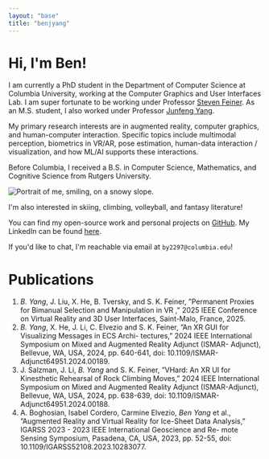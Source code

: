 ```yaml
---
layout: "base"
title: "benjyang"
---
```



# Hi, I'm Ben!

I am currently a PhD student in the Department of Computer Science at Columbia University, working at the Computer Graphics and User Interfaces Lab. I am super fortunate to be working under Professor [Steven Feiner](http://www.cs.columbia.edu/~feiner/). As an M.S. student, I also worked under Professor [Junfeng Yang](http://www.cs.columbia.edu/~junfeng/). 

My primary research interests are in augmented reality, computer graphics, and human-computer interaction. Specific topics include multimodal perception, biometrics in VR/AR, pose estimation, human-data interaction / visualization, and how ML/AI supports these interactions.

Before Columbia, I received a B.S. in Computer Science, Mathematics, and Cognitive Science from Rutgers University.

![Portrait of me, smiling, on a snowy slope.](/img/profpic-crop.jpeg)

I'm also interested in skiing, climbing, volleyball, and fantasy literature!

You can find my open-source work and personal projects on [GitHub](https://github.com/benplus1). My LinkedIn can be found [here](https://www.linkedin.com/in/bentyang/).

If you'd like to chat, I'm reachable via email at `by2297@columbia.edu`!


# Publications

1. *B. Yang*, J. Liu, X. He, B. Tversky, and S. K. Feiner, ”Permanent Proxies for Bimanual Selection and
Manipulation in VR ,” 2025 IEEE Conference on Virtual Reality and 3D User Interfaces, Saint-Malo,
France, 2025.
2. *B. Yang*, X. He, J. Li, C. Elvezio and S. K. Feiner, ”An XR GUI for Visualizing Messages in ECS Archi-
tectures,” 2024 IEEE International Symposium on Mixed and Augmented Reality Adjunct (ISMAR-
Adjunct), Bellevue, WA, USA, 2024, pp. 640-641, doi: 10.1109/ISMAR-Adjunct64951.2024.00189.
3. J. Salzman, J. Li, *B. Yang* and S. K. Feiner, ”VHard: An XR UI for Kinesthetic Rehearsal of Rock
Climbing Moves,” 2024 IEEE International Symposium on Mixed and Augmented Reality Adjunct
(ISMAR-Adjunct), Bellevue, WA, USA, 2024, pp. 638-639, doi: 10.1109/ISMAR-Adjunct64951.2024.00188.
4. A. Boghosian, Isabel Cordero, Carmine Elvezio, *Ben Yang* et al., ”Augmented Reality and Virtual
Reality for Ice-Sheet Data Analysis,” IGARSS 2023 - 2023 IEEE International Geoscience and Re-
mote Sensing Symposium, Pasadena, CA, USA, 2023, pp. 52-55, doi: 10.1109/IGARSS52108.2023.10283077.